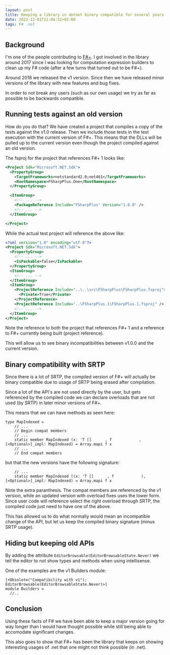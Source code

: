 ```yaml
---
layout: post
title: Keeping a library in dotnet binary compatible for several years
date: 2022-12-01T21:04:52+02:00
tags: F# .net
---
```


## Background

I'm one of the people contributing to [F#+](https://github.com/fsprojects/FSharpPlus). I got involved in the library around 2017 since I was looking for computation expression builders to clean up my F# code (after a few turns that turned out to be F#+).

Around 2018 we released the v1 version. Since then we have released minor versions of the library with new features and bug fixes.

In order to not break any users (such as our own usage) we try as far as possible to be backwards compatible.

## Running tests against an old version

How do you do that? We have created a project that compiles a copy of the tests against the v1.0 release. Then we include those tests in the test execution with the current version of F#+. This means that the DLLs will be pulled up to the current version even though the project compiled against an old version.

The fsproj for the project that references F#+ 1 looks like:

```xml
<Project Sdk="Microsoft.NET.Sdk">
  <PropertyGroup>
    <TargetFrameworks>netstandard2.0;net461</TargetFrameworks>
    <RootNamespace>FSharpPlus.One</RootNamespace>
  </PropertyGroup>

  <ItemGroup>
    <!-- ... -->
    <PackageReference Include="FSharpPlus" Version="1.0.0" />
    <!-- ... -->
  </ItemGroup>

</Project>
```

While the actual test project will reference the above like:

```xml
<?xml version="1.0" encoding="utf-8"?>
<Project Sdk="Microsoft.NET.Sdk">
  <PropertyGroup>
    <!-- ... -->
    <IsPackable>false</IsPackable>
  </PropertyGroup>
  <ItemGroup>
    <!-- ... -->
  </ItemGroup>
  <ItemGroup>
    <ProjectReference Include="..\..\src\FSharpPlus\FSharpPlus.fsproj">
      <Private>True</Private>
    </ProjectReference>
    <ProjectReference Include="..\FSharpPlus.1\FSharpPlus.1.fsproj" />
    <!-- ... -->
  </ItemGroup>
</Project>
```

Note the reference to both the project that references F#+ 1 and a reference to F#+ currently being built (project reference).

This will allow us to see binary incompatibilities between v1.0.0 and the current version.

## Binary compatibility with SRTP

Since there is a lot of SRTP, the compiled version of F#+ will actually be binary compatible due to usage of SRTP being erased after compilation.

Since a lot of the API's are not used directly by the user, but gets referenced by the compiled code we can declare overloads that are not used (by SRTP) in later minor versions of F#+.

This means that we can have methods as seen here:

```f#
type MapIndexed =
    // ...
    // Begin compat members
    // ...
    static member MapIndexed (x: 'T []      , f            , [<Optional>]_impl: MapIndexed) = Array.mapi f x
    // ...
    // End compat members
```

but that the new versions have the following signature:

```f#
    // ...
    static member MapIndexed ((x: 'T []      , f            ), [<Optional>]_impl: MapIndexed) = Array.mapi f x
```

Note the extra paranthesis. The compat members are referenced by the v1 version, while an updated version with overload fixes uses the lower form. Since user code will reference select the right overload through SRTP, the compiled code just need to have one of the above.

This has allowed us to do what normally would mean an incompatible change of the API, but let us keep the compiled binary signature (minus SRTP usage).

## Hiding but keeping old APIs

By adding the attribute `EditorBrowsable(EditorBrowsableState.Never)` we tell the editor to not show types and methods when using intellisense.

One of the examples are the v1 Builders module:

```f#
[<Obsolete("Compatibility with v1"); EditorBrowsable(EditorBrowsableState.Never)>]
module Builders =
  //..
```

## Conclusion

Using these facts of F# we have been able to keep a major version going for way longer than I would have thought possible while still being able to accomodate significant changes.

This also goes to show that F#+ has been the library that keeps on showing interesting usages of .net that one might not think possible (in .net).

